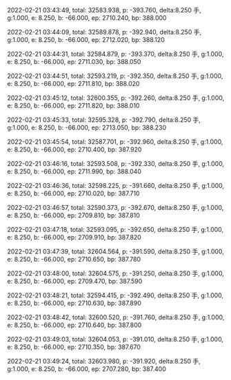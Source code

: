 2022-02-21 03:43:49, total: 32583.938, p: -393.760, delta:8.250 手, g:1.000, e: 8.250, b: -66.000, ep: 2710.240, bp: 388.000

2022-02-21 03:44:09, total: 32589.878, p: -392.940, delta:8.250 手, g:1.000, e: 8.250, b: -66.000, ep: 2712.020, bp: 388.120

2022-02-21 03:44:31, total: 32584.879, p: -393.370, delta:8.250 手, g:1.000, e: 8.250, b: -66.000, ep: 2711.030, bp: 388.050

2022-02-21 03:44:51, total: 32593.219, p: -392.350, delta:8.250 手, g:1.000, e: 8.250, b: -66.000, ep: 2711.810, bp: 388.020

2022-02-21 03:45:12, total: 32600.355, p: -392.260, delta:8.250 手, g:1.000, e: 8.250, b: -66.000, ep: 2711.820, bp: 388.010

2022-02-21 03:45:33, total: 32595.328, p: -392.790, delta:8.250 手, g:1.000, e: 8.250, b: -66.000, ep: 2713.050, bp: 388.230

2022-02-21 03:45:54, total: 32587.701, p: -392.960, delta:8.250 手, g:1.000, e: 8.250, b: -66.000, ep: 2710.400, bp: 387.920

2022-02-21 03:46:16, total: 32593.508, p: -392.330, delta:8.250 手, g:1.000, e: 8.250, b: -66.000, ep: 2711.990, bp: 388.040

2022-02-21 03:46:36, total: 32598.225, p: -391.660, delta:8.250 手, g:1.000, e: 8.250, b: -66.000, ep: 2710.020, bp: 387.710

2022-02-21 03:46:57, total: 32590.373, p: -392.670, delta:8.250 手, g:1.000, e: 8.250, b: -66.000, ep: 2709.810, bp: 387.810

2022-02-21 03:47:18, total: 32593.095, p: -392.650, delta:8.250 手, g:1.000, e: 8.250, b: -66.000, ep: 2709.910, bp: 387.820

2022-02-21 03:47:39, total: 32604.564, p: -391.590, delta:8.250 手, g:1.000, e: 8.250, b: -66.000, ep: 2710.650, bp: 387.780

2022-02-21 03:48:00, total: 32604.575, p: -391.250, delta:8.250 手, g:1.000, e: 8.250, b: -66.000, ep: 2709.470, bp: 387.590

2022-02-21 03:48:21, total: 32594.415, p: -392.490, delta:8.250 手, g:1.000, e: 8.250, b: -66.000, ep: 2710.630, bp: 387.890

2022-02-21 03:48:42, total: 32600.520, p: -391.760, delta:8.250 手, g:1.000, e: 8.250, b: -66.000, ep: 2710.640, bp: 387.800

2022-02-21 03:49:03, total: 32604.053, p: -391.010, delta:8.250 手, g:1.000, e: 8.250, b: -66.000, ep: 2710.350, bp: 387.670

2022-02-21 03:49:24, total: 32603.980, p: -391.920, delta:8.250 手, g:1.000, e: 8.250, b: -66.000, ep: 2707.280, bp: 387.400